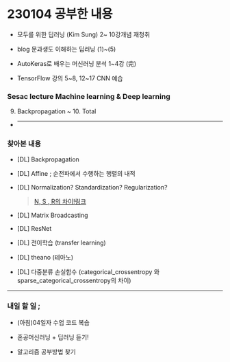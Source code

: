 # 230104 공부한 내용

- 모두를 위한 딥러닝 (Kim Sung) 2~ 10강개념 재청취

- blog 문과생도 이해하는 딥러닝 (1)~(5)

- AutoKeras로 배우는 머신러닝 분석 1~4강 (完)

- TensorFlow 강의 5~8, 12~17 CNN 예습

### Sesac lecture Machine learning & Deep learning

9.  Backpropagation ~ 10. Total

- ***

### 찾아본 내용

- [DL] Backpropagation

- [DL] Affine ; 순전파에서 수행하는 행렬의 내적

- [DL] Normalization? Standardization? Regularization?

  > [N, S , R의 차이!링크](https://realblack0.github.io/2020/03/29/normalization-standardization-regularization.html)

- [DL] Matrix Broadcasting

- [DL] ResNet

- [DL] 전이학습 (transfer learning)

- [DL] theano (테아노)

- [DL] 다중분류 손실함수 (categorical_crossentropy 와 sparse_categorical_crossentropy의 차이)

---

### 내일 할 일 ;

- (아침)04일자 수업 코드 복습

- 혼공머신러닝 + 딥러닝 듣기!

- 알고리즘 공부방법 찾기
